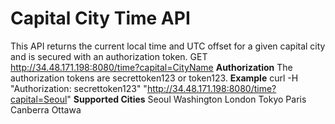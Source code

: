 # Capital City Time API
This API returns the current local time and UTC offset for a given capital city and is secured with an authorization token.
GET http://34.48.171.198:8080/time?capital=CityName
**Authorization**
The authorization tokens are secrettoken123 or token123.
**Example**
curl -H "Authorization: secrettoken123" "http://34.48.171.198:8080/time?capital=Seoul"
**Supported Cities**
Seoul
Washington
London
Tokyo
Paris
Canberra
Ottawa
